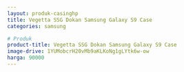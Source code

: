 ```yaml
---
layout: produk-casinghp
title: Vegetta SSG Dokan Samsung Galaxy S9 Case
categories: samsung

# Produk
product-title: Vegetta SSG Dokan Samsung Galaxy S9 Case
image-drive: 1YUMobcrH20vMb9aKLKoNg1gLYtk6w-ow
harga: 90000
---
```

